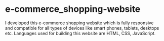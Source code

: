 # e-commerce_shopping-website
I developed this e-commerce shopping website which is fully responsive and compatible for all types of devices like smart phones, tablets, desktops etc. Languages used for building this website are HTML, CSS, JavaScript.  
